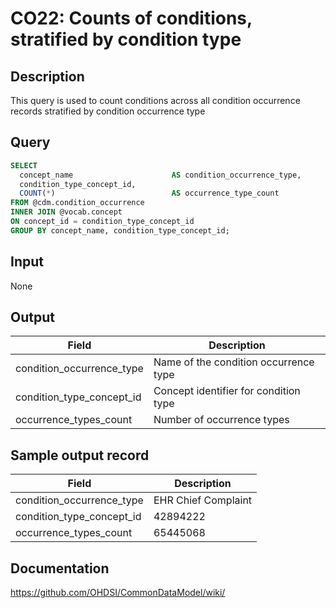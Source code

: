 <!---
Group:condition occurrence
Name:CO22 Counts of conditions, stratified by condition type
Author:Patrick Ryan
CDM Version: 5.3
-->

# CO22: Counts of conditions, stratified by condition type

## Description
This query is used to count conditions across all condition occurrence records stratified by condition occurrence type

## Query
```sql
SELECT 
  concept_name                      AS condition_occurrence_type, 
  condition_type_concept_id, 
  COUNT(*)                          AS occurrence_type_count
FROM @cdm.condition_occurrence
INNER JOIN @vocab.concept 
ON concept_id = condition_type_concept_id
GROUP BY concept_name, condition_type_concept_id;
```

## Input

None

## Output

|  Field |  Description |
| --- | --- |
| condition_occurrence_type | Name of the condition occurrence type |
| condition_type_concept_id | Concept identifier for condition type |
| occurrence_types_count | Number of occurrence types |

## Sample output record

|  Field |  Description |
| --- | --- |
| condition_occurrence_type |  EHR Chief Complaint |
| condition_type_concept_id |  42894222 |
| occurrence_types_count |  65445068 |


## Documentation
https://github.com/OHDSI/CommonDataModel/wiki/
